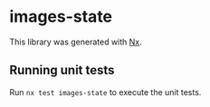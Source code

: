 # images-state

This library was generated with [Nx](https://nx.dev).

## Running unit tests

Run `nx test images-state` to execute the unit tests.
